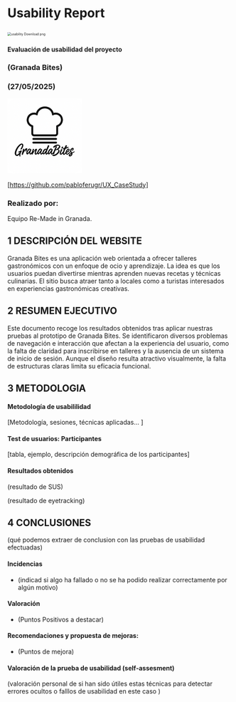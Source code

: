 # Usability Report



<img src="https://encrypted-tbn0.gstatic.com/images?q=tbn:ANd9GcRF017nhV-TFmNER2OM8UbXtdN6xwAKBYrv0i6onNfKu6Yn0BV0RK6aiOroeXl73LSY-B0&usqp=CAU" alt="usability Download png" style="zoom:50%;" />

#### Evaluación de usabilidad del proyecto 

### (Granada Bites)

### (27/05/2025)





![](https://github.com/pabloferugr/UX_CaseStudy/blob/master/P3/logo2.png)

[https://github.com/pabloferugr/UX_CaseStudy]




### Realizado por:

Equipo Re-Made in Granada.







## 1 DESCRIPCIÓN DEL WEBSITE

Granada Bites es una aplicación web orientada a ofrecer talleres gastronómicos con un enfoque de ocio y aprendizaje. La idea es que los usuarios puedan divertirse mientras aprenden nuevas recetas y técnicas culinarias. El sitio busca atraer tanto a locales como a turistas interesados en experiencias gastronómicas creativas.

 



## 2 RESUMEN EJECUTIVO



Este documento recoge los resultados obtenidos tras aplicar nuestras pruebas al prototipo de Granada Bites. Se identificaron diversos problemas de navegación e interacción que afectan a la experiencia del usuario, como la falta de claridad para inscribirse en talleres y la ausencia de un sistema de inicio de sesión. Aunque el diseño resulta atractivo visualmente, la falta de estructuras claras limita su eficacia funcional.








## 3 METODOLOGIA 

#### Metodología de usabililidad

[Metodología, sesiones,  técnicas aplicadas... ]

 

#### Test de usuarios: Participantes

[tabla, ejemplo, descripción demográfica de los participantes]





#### Resultados obtenidos



(resultado de SUS)



(resultado de eyetracking)









## 4 CONCLUSIONES 



(qué podemos extraer de conclusion con las pruebas de usabilidad efectuadas)



#### Incidencias

* (indicad si algo ha fallado o no se ha podido realizar correctamente por algún motivo)



#### Valoración 

* (Puntos Positivos a destacar)



#### Recomendaciones y propuesta de mejoras: 

* (Puntos de mejora)







#### Valoración de la prueba de usabilidad (self-assesment)

(valoración personal de si han sido útiles estas técnicas para detectar errores ocultos o falllos de usabilidad en este caso )
